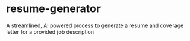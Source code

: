 # resume-generator
A streamlined, AI powered process to generate a resume and coverage letter for a provided job description
